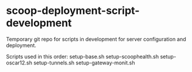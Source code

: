 scoop-deployment-script-development
===================================

Temporary git repo for scripts in development for server configuration
and deployment.

Scripts used in this order:
  setup-base.sh
  setup-scoophealth.sh
  setup-oscar12.sh
  setup-tunnels.sh
  setup-gateway-monit.sh
